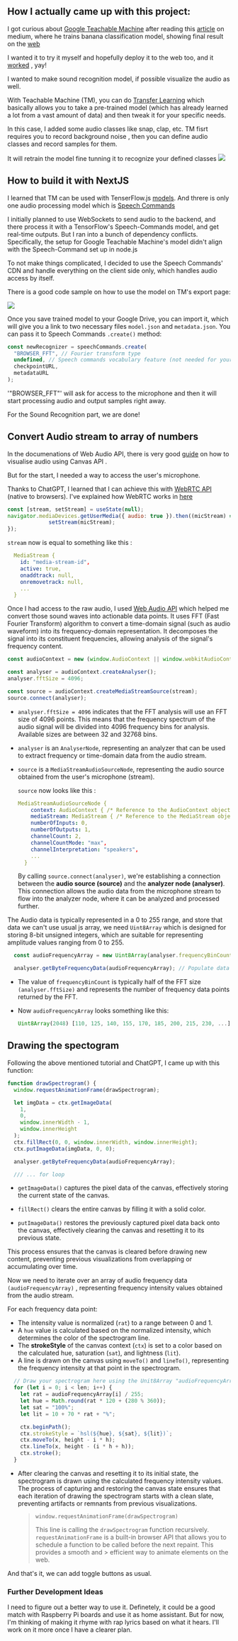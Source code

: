 ## How I actually came up with this project:

I got curious about [Google Teachable Machine](https://teachablemachine.withgoogle.com/v1/) after reading this [article](https://medium.com/@warronbebster/teachable-machine-tutorial-bananameter-4bfffa765866) on medium, where he trains banana classification model, showing final result on the [web](https://tm-image-demo.glitch.me/)

I wanted it to try it myself and hopefully deploy it to the web too, and it [worked](https://audiochi.vercel.app/) , yay!

I wanted to make sound recognition model, if possible visualize the audio as well.

With Teachable Machine (TM), you can do [Transfer Learning](https://en.wikipedia.org/wiki/Transfer_learning) which basically allows you to take a pre-trained model (which has already learned a lot from a vast amount of data) and then tweak it for your specific needs.

In this case, I added some audio classes like snap, clap, etc. TM fisrt requires you to record background noise , then you can define audio classes and record samples for them.

It will retrain the model fine tunning it to recognize your defined classes
![](https://raw.githubusercontent.com/abroroo/audiochi/main/public/train.png)

## How to build it with NextJS

I learned that TM can be used with TenserFlow.js [models](https://www.tensorflow.org/js/models). And threre is only one audio processing model which is [Speech Commands](https://github.com/tensorflow/tfjs-models/tree/master/speech-commands)

I initially planned to use WebSockets to send audio to the backend, and there process it with a TensorFlow's Speech-Commands model, and get real-time outputs. But I ran into a bunch of dependency conflicts. Specifically, the setup for Google Teachable Machine's model didn't align with the Speech-Command set up in node.js

To not make things complicated, I decided to use the Speech Commands' CDN and handle everything on the client side only, which handles audio access by itself.

There is a good code sample on how to use the model on TM's export page:

![](https://raw.githubusercontent.com/abroroo/audiochi/main/public/export.png)

Once you save trained model to your Google Drive, you can import it, which will give you a link to two necessary files `model.json` and `metadata.json`. You can pass it to Speech Commands `.create()` method:

```javascript
const newRecognizer = speechCommands.create(
  "BROWSER_FFT", // Fourier transform type
  undefined, // Speech commands vocabulary feature (not needed for your models)
  checkpointURL,
  metadataURL
);
```

'"BROWSER_FFT"' will ask for access to the microphone and then it will start processing audio and output samples right away.

For the Sound Recognition part, we are done!

## Convert Audio stream to array of numbers

In the documenations of Web Audio API, there is very good [guide](https://developer.mozilla.org/en-US/docs/Web/API/Web_Audio_API/Visualizations_with_Web_Audio_API#creating_a_frequency_bar_graph) on how to visualise audio using Canvas API .

But for the start, I needed a way to access the user's microphone.

Thanks to ChatGPT, I learned that I can achieve this with [WebRTC API](https://developer.mozilla.org/en-US/docs/Glossary/WebRTC) (native to browsers). I've explained how WebRTC works in [here](https://github.com/abroroo/til/blob/main/WebRTC/webrtc.md)

```javascript
const [stream, setStream] = useState(null);
navigator.mediaDevices.getUserMedia({ audio: true }).then((micStream) => {
             setStream(micStream);
});
```

`stream` now is equal to something like this :

  ```yaml
    MediaStream {
      id: "media-stream-id",
      active: true,
      onaddtrack: null,
      onremovetrack: null,
      ...
    }

  ```

Once I had access to the raw audio, I used [Web Audio API](https://developer.mozilla.org/en-US/docs/Web/API/Web_Audio_API) which helped me convert those sound waves into actionable data points. It uses FFT (Fast Fourier Transform) algorithm to convert a time-domain signal (such as audio waveform) into its frequency-domain representation. It decomposes the signal into its constituent frequencies, allowing analysis of the signal's frequency content.

```javascript
const audioContext = new (window.AudioContext || window.webkitAudioContext)();

const analyser = audioContext.createAnalyser();
analyser.fftSize = 4096;

const source = audioContext.createMediaStreamSource(stream);
source.connect(analyser);
```

- `analyser.fftSize = 4096` indicates that the FFT analysis will use an FFT size of 4096 points. This means that the frequency spectrum of the audio signal will be divided into 4096 frequency bins for analysis. Available sizes are between 32 and 32768 bins.

- `analyser` is an `AnalyserNode`, representing an analyzer that can be used to extract frequency or time-domain data from the audio stream.

- `source` is a `MediaStreamAudioSourceNode`, representing the audio source obtained from the user's microphone (stream).

  `source` now looks like this :

  ```yaml
  MediaStreamAudioSourceNode {
      context: AudioContext { /* Reference to the AudioContext object */ },
      mediaStream: MediaStream { /* Reference to the MediaStream object */ },
      numberOfInputs: 0,
      numberOfOutputs: 1,
      channelCount: 2,
      channelCountMode: "max",
      channelInterpretation: "speakers",
      ...
    }

  ```

  By calling `source.connect(analyser)`, we're establishing a connection between the **audio source (source)** and the **analyzer node (analyser)**. This connection allows the audio data from the microphone stream to flow into the analyzer node, where it can be analyzed and processed further.

The Audio data is typically represented in a 0 to 255 range, and store that data we can't use usual js array, we need `Uint8Array` which is designed for storing 8-bit unsigned integers, which are suitable for representing amplitude values ranging from 0 to 255.

  ```javascript
    const audioFrequencyArray = new Uint8Array(analyser.frequencyBinCount); // Create a new array to store the frequency data

    analyser.getByteFrequencyData(audioFrequencyArray); // Populate data with frequency data using analyser.getByteFrequencyData()
  ```

- The value of `frequencyBinCount` is typically half of the FFT size `(analyser.fftSize)` and represents the number of frequency data points returned by the FFT.

- Now `audioFrequencyArray` looks something like this:

  ```javascript
  Uint8Array(2048) [110, 125, 140, 155, 170, 185, 200, 215, 230, ...]

  ```

## Drawing the spectogram

Following the above mentioned tutorial and ChatGPT, I came up with this function:

```javascript
function drawSpectrogram() {
  window.requestAnimationFrame(drawSpectrogram);

  let imgData = ctx.getImageData(
    1,
    0,
    window.innerWidth - 1,
    window.innerHeight
  );
  ctx.fillRect(0, 0, window.innerWidth, window.innerHeight);
  ctx.putImageData(imgData, 0, 0);

  analyser.getByteFrequencyData(audioFrequencyArray);

  /// ... for loop
```

- `getImageData()` captures the pixel data of the canvas, effectively storing the current state of the canvas.

- `fillRect()` clears the entire canvas by filling it with a solid color.

- `putImageData()` restores the previously captured pixel data back onto the canvas, effectively clearing the canvas and resetting it to its previous state.

This process ensures that the canvas is cleared before drawing new content, preventing previous visualizations from overlapping or accumulating over time.

Now we need to iterate over an array of audio frequency data `(audioFrequencyArray)` , representing frequency intensity values obtained from the audio stream.

  For each frequency data point:
  - The intensity value is normalized (`rat`) to a range between 0 and 1.
  - A `hue` value is calculated based on the normalized intensity, which determines the color of the spectrogram line.
  - The __strokeStyle__ of the canvas context (`ctx`) is set to a color based on the calculated hue, saturation (`sat`), and lightness (`lit`).
  - A line is drawn on the canvas using `moveTo()` and `lineTo()`, representing the frequency intensity at that point in the spectrogram.

  ```javascript
    // Draw your spectrogram here using the Unit8Array "audioFrequencyArray"
    for (let i = 0; i < len; i++) {
      let rat = audioFrequencyArray[i] / 255;
      let hue = Math.round(rat * 120 + (280 % 360));
      let sat = "100%";
      let lit = 10 + 70 * rat + "%";

      ctx.beginPath();
      ctx.strokeStyle = `hsl(${hue}, ${sat}, ${lit})`;
      ctx.moveTo(x, height - i * h);
      ctx.lineTo(x, height - (i * h + h));
      ctx.stroke();
    }
  ```

  - After clearing the canvas and resetting it to its initial state, the spectrogram is drawn using the calculated frequency intensity values. The process of capturing and restoring the canvas state ensures that each iteration of drawing the spectrogram starts with a clean slate, preventing artifacts or remnants from previous visualizations.

    > `window.requestAnimationFrame(drawSpectrogram)`
    >
    > This line is calling the `drawSpectrogram` function recursively. `requestAnimationFrame` is a built-in browser API that allows you to schedule a function to be called before the next repaint. This provides a smooth and > efficient way to animate elements on the web.

And that's it, we can add toggle buttons as usual.

### Further Development Ideas

I need to figure out a better way to use it. Definetely, it could be a good match with Raspberry Pi boards and use it as home assistant. But for now, I'm thinking of making it rhyme with rap lyrics based on what it hears. I'll work on it more once I have a clearer plan.

